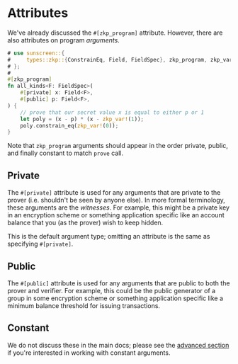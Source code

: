 # Attributes

We've already discussed the `#[zkp_program]`
attribute. However, there are also attributes on program _arguments_.

```rust
# use sunscreen::{
#     types::zkp::{ConstrainEq, Field, FieldSpec}, zkp_program, zkp_var
# };
#
#[zkp_program]
fn all_kinds<F: FieldSpec>(
    #[private] x: Field<F>,
    #[public] p: Field<F>,
) {
    // prove that our secret value x is equal to either p or 1
    let poly = (x - p) * (x - zkp_var!(1));
    poly.constrain_eq(zkp_var!(0));
}
```
Note that `zkp_program` arguments should appear in the order private, public, and
finally constant to match `prove` call.

## Private

The `#[private]` attribute is used for any arguments that are private to the
prover (i.e. shouldn't be seen by anyone else). In more formal terminology, these arguments are the *witnesses*. For example, this might be a
private key in an encryption scheme or something application specific like an
account balance that you (as the prover) wish to keep hidden.

This is the default argument type; omitting an attribute is the same as
specifying `#[private]`. 

## Public

The `#[public]` attribute is used for any arguments that are public to both the
prover and verifier. For example, this could be the public generator of a group
in some encryption scheme or something application specific like a minimum balance
threshold for issuing transactions.

## Constant

We do not discuss these in the main docs; please see the [advanced
section](../advanced/constant_inputs.md) if you're interested in working with
constant arguments.
